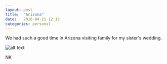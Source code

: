 ```yaml
---
layout: post
title:  "Arizona"
date:   2016-04-21 12:12
categories: personal
---
```


We had such a good time in Arizona visiting family for my sister's wedding. 

![alt text](http://khasachi.com/images/zacharizonatree.jpg)


NK

















